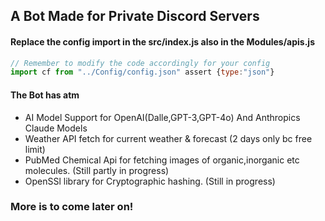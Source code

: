 ## A Bot Made for Private Discord Servers

#### Replace the config import in the **src/index.js** also in the **Modules/apis.js**
```js
// Remember to modify the code accordingly for your config
import cf from "../Config/config.json" assert {type:"json"}
```
#### The Bot has atm
<ul>
<li>AI Model Support for OpenAI(Dalle,GPT-3,GPT-4o) And Anthropics Claude Models</li>
<li>Weather API fetch for current weather & forecast (2 days only bc free limit)</li>
<li>PubMed Chemical Api for fetching images of organic,inorganic etc molecules. (Still partly in progress)</li>
<li>OpenSSl library for Cryptographic hashing. (Still in progress)</li>
</ul>

### More is to come later on!
